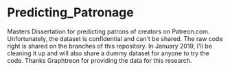 # Predicting_Patronage
Masters Dissertation for predicting patrons of creators on Patreon.com.  
Unfortunately, the dataset is confidential and can't be shared. The raw code right is shared on the branches of this repository. In January 2019, I'll be cleaning it up and will also share a dummy dataset for anyone to try the code. Thanks Graphtreon for providing the data for this research.
